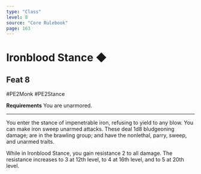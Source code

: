 ```yaml
---
type: "Class"
level: 8
source: "Core Rulebook"
page: 163
---
```

# Ironblood Stance ◆
## Feat 8
#PE2Monk #PE2Stance 

**Requirements** You are unarmored.

---
You enter the stance of impenetrable iron, refusing to yield to any blow. You can make iron sweep unarmed attacks. These deal 1d8 bludgeoning damage; are in the brawling group; and have the nonlethal, parry, sweep, and unarmed traits.

While in Ironblood Stance, you gain resistance 2 to all damage. The resistance increases to 3 at 12th level, to 4 at 16th level, and to 5 at 20th level.